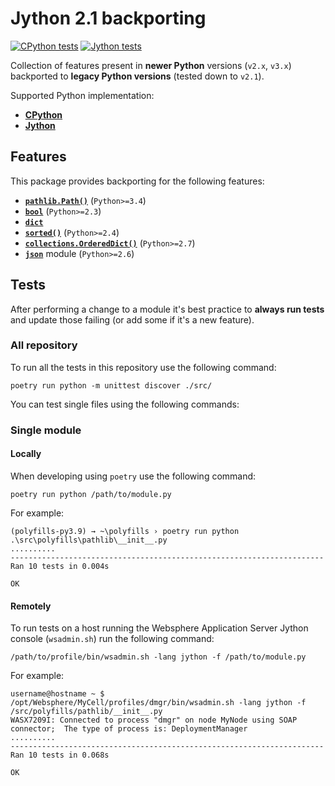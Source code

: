 # Jython 2.1 backporting

[![CPython tests](https://github.com/LukeSavefrogs/jython21-backport/actions/workflows/run-python-tests.yml/badge.svg)](https://github.com/LukeSavefrogs/jython21-backport/actions/workflows/run-python-tests.yml)
[![Jython tests](https://github.com/LukeSavefrogs/jython21-backport/actions/workflows/run-jython-tests.yml/badge.svg)](https://github.com/LukeSavefrogs/jython21-backport/actions/workflows/run-jython-tests.yml)

Collection of features present in **newer Python** versions (`v2.x`, `v3.x`) backported to **legacy Python versions** (tested down to `v2.1`).

Supported Python implementation:

- [**CPython**](https://www.python.org/)
- [**Jython**](https://www.jython.org/)

## Features

This package provides backporting for the following features:

- [**`pathlib.Path()`**](src/polyfills/pathlib/) (`Python>=3.4`)
- [**`bool`**](src/polyfills/stdlib/future_types/bool.py) (`Python>=2.3`)
- [**`dict`**](src/polyfills/stdlib/future_types/dict.py)
- [**`sorted()`**](src/polyfills/stdlib/) (`Python>=2.4`)
- [**`collections.OrderedDict()`**](src/polyfills/collections/) (`Python>=2.7`)
- [**`json`**](src/polyfills/json/) module (`Python>=2.6`)

## Tests

After performing a change to a module it's best practice to **always run tests** and update those failing (or add some if it's a new feature).

### All repository

To run all the tests in this repository use the following command:

```shell
poetry run python -m unittest discover ./src/
```

You can test single files using the following commands:

### Single module

#### Locally

When developing using `poetry` use the following command:

```shell
poetry run python /path/to/module.py
```

For example:

```shell
(polyfills-py3.9) → ~\polyfills › poetry run python .\src\polyfills\pathlib\__init__.py
..........
----------------------------------------------------------------------
Ran 10 tests in 0.004s

OK
```

#### Remotely

To run tests on a host running the Websphere Application Server Jython console (`wsadmin.sh`) run the following command:

```shell
/path/to/profile/bin/wsadmin.sh -lang jython -f /path/to/module.py
```

For example:

```shell
username@hostname ~ $ /opt/Websphere/MyCell/profiles/dmgr/bin/wsadmin.sh -lang jython -f /src/polyfills/pathlib/__init__.py
WASX7209I: Connected to process "dmgr" on node MyNode using SOAP connector;  The type of process is: DeploymentManager
..........
----------------------------------------------------------------------
Ran 10 tests in 0.068s

OK
```
